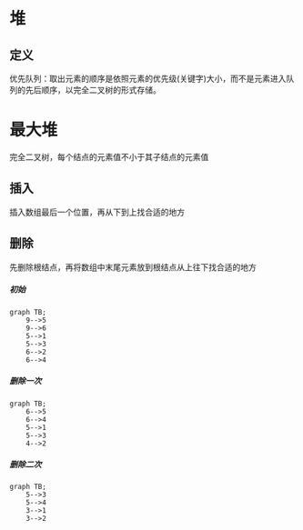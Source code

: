 # 堆

## 定义
优先队列：取出元素的顺序是依照元素的优先级(关键字)大小，而不是元素进入队列的先后顺序，以完全二叉树的形式存储。

# 最大堆
完全二叉树，每个结点的元素值不小于其子结点的元素值

## 插入
插入数组最后一个位置，再从下到上找合适的地方

## 删除
先删除根结点，再将数组中末尾元素放到根结点从上往下找合适的地方

##### 初始
```mermaid
graph TB;
    9-->5
    9-->6
    5-->1
    5-->3
    6-->2
    6-->4
```

##### 删除一次
```mermaid
graph TB;
    6-->5
    6-->4
    5-->1
    5-->3
    4-->2
```

##### 删除二次
```mermaid
graph TB;
    5-->3
    5-->4
    3-->1
    3-->2
```
